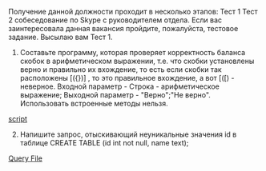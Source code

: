 Получение данной должности проходит в несколько этапов:
Тест 1
Тест 2
собеседование по Skype с руководителем отдела.
Если вас заинтересовала данная вакансия пройдите, пожалуйста, тестовое задание. 
Высылаю вам Тест 1. 

1. Составьте программу, которая проверяет корректность баланса скобок в арифметическом выражении, т.е. что скобки установлены верно и правильно их вхождение, то есть если скобки так расположены [({})] , то это правильное вхождение, а вот [([) - неверное. Входной параметр - Строка - арифметическое выражение; Выходной параметр - "Верно";"Не верно". Использовать встроенные методы нельзя.
 
[script](./pairs_match.php)
 

2. Напишите запрос, отыскивающий неуникальные значения id в таблице CREATE TABLE (id int not null, name text);

[Query File](./query.sql)